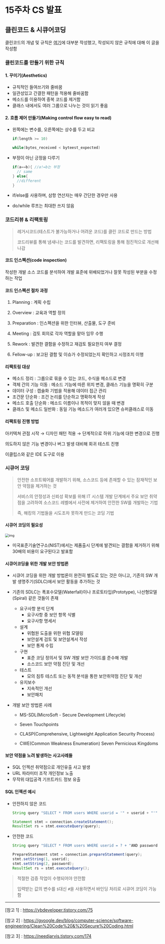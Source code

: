 # 15주차 CS 발표

## 클린코드 & 시큐어코딩

클린코드의 개념 및 규칙은 [여기](https://github.com/ssafycodingstudy/CS_study/blob/main/15%EC%A3%BC%EC%B0%A8/%5B%ED%98%9C%EB%AF%BC%5DSW%EA%B3%B5%ED%95%99-(1)%ED%81%B4%EB%A6%B0%EC%BD%94%EB%93%9C%26%EB%A6%AC%ED%8C%A9%ED%86%A0%EB%A7%81.md)에 대부분 작성했고, 작성되지 않은 규칙에 대해 이 글을 작성함



### 클린코드를 만들기 위한 규칙

#### 1. 꾸미기(Aesthetics)

- 규칙적인 들여쓰기와 줄바꿈
- 일관성있고 간결한 패턴을 적용해 줄바꿈함
- 메소드를 이용하여 중복 코드를 제거함
- 클래스 내에서도 여러 그룹으로 나누는 것이 읽기 좋음

#### 2. 흐름 제어 만들기(Making control flow easy to read)

- 왼쪽에는 변수를, 오른쪽에는 상수를 두고 비교

  ```java
  if(length >= 10)
  
  while(bytes_received < byteest_expected)
  ```

- 부정이 아닌 긍정을 다루기

  ```java
  if(a==b){ //a!=b는 부정
  	// same
  } else{
  	//different
  }
  ```

- if/else를 사용하며, 삼항 연산자는 매우 간단한 경우만 사용

- do/while 루프는 최대한 쓰지 않음



### 코드리뷰 & 리팩토링

> 레거시코드(테스트가 불가능하거나 어려운 코드)를 클린 코드로 만드는 방법
>
> 코드리뷰를 통해 냄새나는 코드를 발견하면, 리팩토링을 통해 점진적으로 개선해나감



#### 코드 인스펙션(code inspection)

작성한 개발 소스 코드를 분석하여 개발 표준에 위배되었거나 잘못 작성된 부분을 수정하는 작업



#### 코드 인스펙션 절차 과정

1. Planning : 계획 수립

2. Overview : 교육과 역할 정의

3. Preparation : 인스펙션을 위한 인터뷰, 산출물, 도구 준비

4. Meeting : 검토 회의로 각자 역할을 맡아 임무 수행

5. Rework : 발견한 결함을 수정하고 재검토 필요한지 여부 결정

6. Fellow-up : 보고된 결함 및 이슈가 수정되었는지 확인하고 시정조치 이행

   

#### 리팩토링 대상

- 메소드 정리 : 그룹으로 묶을 수 있는 코드, 수식을 메소드로 변경
- 객체 간의 기능 이동 : 메소드 기능에 따른 위치 변경, 클래스 기능을 명확히 구분
- 데이터 구성 : 캡슐화 기법을 적용해 데이터 접근 관리
- 조건문 단순화 : 조건 논리를 단순하고 명확하게 작성
- 메소드 호출 단순화 : 메소드 이름이나 목적이 맞지 않을 때 변경
- 클래스 및 메소드 일반화 : 동일 기능 메소드가 여러개 있으면 슈퍼클래스로 이동



#### 리팩토링 진행 방법

아키텍쳐 관점 시작 → 디자인 패턴 적용 → 단계적으로 하위 기능에 대한 변경으로 진행

의도하지 않은 기능 변경이나 버그 발생 대비해 회귀 테스트 진행

이클립스와 같은 IDE 도구로 이용



### 시큐어 코딩

> 안전한 소프트웨어를 개발하기 위해, 소스코드 등에 존재할 수 있는 잠재적인 보안 약점을 제거하는 것
>
> 서비스의 안정성과 신뢰성 확보를 위해 IT 시스템 개발 단계에서 주요 보안 취약점을 고려하여 소스코드 레벨에서 사전에 제거하여 안전한 SW를 개발하는 기법
>
> 즉, 해킹의 기법들을 시도조차 못하게 만드는 코딩 기법



#### 시큐어 코딩의 필요성

<img src="https://t1.daumcdn.net/cfile/tistory/2517944D590808C532" alt="img" style="zoom:75%;" />

- 미국표준기술연구소(NIST)에서는 제품출시 단계에 발견되는 결함을 제거하기 위해 30배의 비용이 요구된다고 발표함



#### 시큐어코딩을 위한 개발 보안 방법론

- 시큐어 코딩을 위한 개발 방법론이 완전히 별도로 있는 것은 아니고, 기존의 SW 개발 생명주기(SDLC)에서 보안 활동을 추가하는 것

- 기존의 SDLC는 폭포수모델(Waterfall)이나 프로토타입(Prototype), 나선형모델(Spiral) 같은 것들이 존재

  - 요구사항 분석 단계
    - 요구사항 중 보안 항목 식별
    - 요구사항 명세서
  - 설계
    - 위협원 도출을 위한 위협 모델링
    - 보안설계 검토 및 보안설계서 작성
    - 보안 통제 수립
  - 구현
    - 표준 코딩 정의서 및 SW 개발 보안 가이드를 준수해 개발
    - 소스코드 보안 약점 진단 및 개선
  - 테스트
    - 모의 침투 테스트 또는 동적 분석을 통한 보안취약점 진단 및 개선
  - 유지보수
    - 지속적인 개선
    - 보안패치

- 개발 보안 방법론 사례

  - MS-SDL(MicroSoft - Secure Development Lifecycle)

  - Seven Touchpoints

  - CLASP(Comprehensive, Lightweight Application Security Process)

  - CWE(Common Weakness Enumeration) Seven Pernicious Kingdoms

    

#### 보안 약점을 노려 발생하는 사고사례들

- SQL 인젝션 취약점으로 개인유출 사고 발생
- URL 파라미터 조작 개인정보 노출
- 무작위 대입공격 기프트카드 정보 유출



#### SQL 인젝션 예시

- 안전하지 않은 코드

  ```java
  String query "SELECT * FROM users WHERE userid = '" + userid + "'" + "AND password = '" + password + "'";
  
  Statement stmt = connection.createStatement();
  ResultSet rs = stmt.executeQuery(query);
  ```

- 안전한 코드

  ```java
  String query "SELECT * FROM users WHERE userid = ? + "AND password = ?";
  
  PrepareStatement stmt = connection.prepareStatement(query);
  stmt.setString(1, userid);
  stmt.setString(2, password);
  ResultSet rs = stmt.executeQuery();
  ```

> 적절한 검증 작업이 수행되어야 안전함
>
> 입력받는 값의 변수를 `$`대신 `#`을 사용하면서 바인딩 처리로 시큐어 코딩이 가능함



---

[참고 1] : <https://ybdeveloper.tistory.com/75>

[참고 2] : <https://gyoogle.dev/blog/computer-science/software-engineering/Clean%20Code%20&%20Secure%20Coding.html>

[참고 3] : <https://needjarvis.tistory.com/174>
